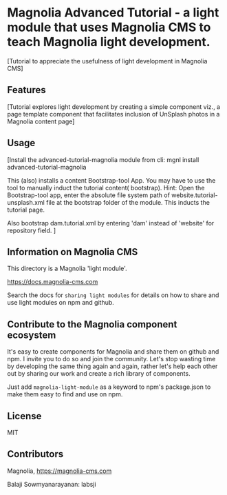 # Magnolia Advanced Tutorial - a light module that uses Magnolia CMS to teach Magnolia light development. 

[Tutorial to appreciate the usefulness of light development in Magnolia CMS]

## Features
[Tutorial explores light development by creating a simple component viz., a page template component that facilitates inclusion of UnSplash photos in a Magnolia content page]


## Usage
[Install the advanced-tutorial-magnolia module from cli:
mgnl install advanced-tutorial-magnolia

This (also) installs a content Bootstrap-tool App.
You may have to use the tool to manually induct the tutorial content( bootstrap).
Hint: Open the Bootstrap-tool app, enter the absolute file system path of website.tutorial-unsplash.xml file at the bootstrap folder of the module.
This inducts the tutorial page.

Also bootstrap dam.tutorial.xml by entering 'dam' instead of 'website' for repository field. 
]


## Information on Magnolia CMS
This directory is a Magnolia 'light module'.

https://docs.magnolia-cms.com

Search the docs for `sharing light modules` for details on how to share and use light modules on npm and github.


## Contribute to the Magnolia component ecosystem
It's easy to create components for Magnolia and share them on github and npm. I invite you to do so and join the community. Let's stop wasting time by developing the same thing again and again, rather let's help each other out by sharing our work and create a rich library of components.

Just add `magnolia-light-module` as a keyword to npm's package.json to make them easy to find and use on npm.

## License

MIT

## Contributors

Magnolia, https://magnolia-cms.com

Balaji Sowmyanarayanan: labsji
